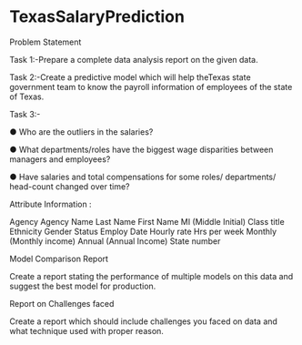 # TexasSalaryPrediction
Problem Statement

Task 1:-Prepare a complete data analysis report on the given data.

Task 2:-Create a predictive model which will help theTexas state government  team to know the payroll information of employees of the state of Texas.  

Task 3:-

●	Who are the outliers in the salaries?

●	What departments/roles have the biggest wage disparities between managers and employees?

●	Have salaries and total compensations for some roles/ departments/ head-count changed over time?

Attribute Information  :

Agency
Agency Name
Last Name
First Name
MI (Middle Initial)
Class title
Ethnicity
Gender
Status
Employ Date
Hourly rate
Hrs per week
Monthly (Monthly income)
Annual (Annual Income)
State number


Model Comparison Report

Create a report stating the performance of multiple models on this data and suggest the best model for production.

Report on Challenges faced

Create a report which should include challenges you faced on data and what technique used with proper reason.
